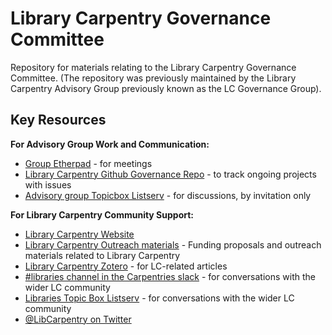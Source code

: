 # Library Carpentry Governance Committee
Repository for materials relating to the Library Carpentry Governance Committee. 
(The repository was previously maintained by the Library Carpentry Advisory Group previously known as the LC Governance Group).

## Key Resources

**For Advisory Group Work and Communication:**
- [Group Etherpad](https://pad.carpentries.org/lc-advisory-group) - for meetings
- [Library Carpentry Github Governance Repo](https://github.com/LibraryCarpentry/governance/issues) - to track ongoing projects with issues
- [Advisory group Topicbox Listserv](https://carpentries.topicbox.com/groups/library-advisory-group ) - for discussions, by invitation only

**For Library Carpentry Community Support:**
- [Library Carpentry Website](https://librarycarpentry.org/)
- [Library Carpentry Outreach materials](https://github.com/LibraryCarpentry/governance/tree/master/proposals) - Funding proposals and outreach materials related to Library Carpentry
- [Library Carpentry Zotero](https://www.zotero.org/groups/2540224/librarycarpentry ) - for LC-related articles
- [#libraries channel in the Carpentries slack](https://swc-slack-invite.herokuapp.com/) - for conversations with the wider LC community
- [Libraries Topic Box Listserv](https://carpentries.topicbox.com/groups/discuss-library-carpentry) - for conversations with the wider LC community
- [@LibCarpentry on Twitter](https://twitter.com/LibCarpentry) 

